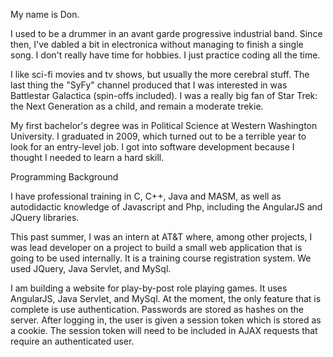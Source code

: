 My name is Don. 

I used to be a drummer in an avant garde progressive industrial band. Since then, I've dabled a bit in electronica without managing to finish a single song. I don't really have time for hobbies. I just practice coding all the time. 

I like sci-fi movies and tv shows, but usually the more cerebral stuff. The last thing the "SyFy" channel produced that I was interested in was Battlestar Galactica (spin-offs included). I was a really big fan of Star Trek: the Next Generation as a child, and remain a moderate trekie. 

My first bachelor's degree was in Political Science at Western Washington University. I graduated in 2009, which turned out to be a terrible year to look for an entry-level job. I got into software development because I thought I needed to learn a hard skill.

Programming Background

I have professional training in C, C++, Java and MASM, as well as autodidactic knowledge of Javascript and Php, including the AngularJS and JQuery libraries. 

This past summer, I was an intern at AT&T where, among other projects, I was lead developer on a project to build a small web application that is going to be used internally. It is a training course registration system. We used JQuery, Java Servlet, and MySql.

I am building a website for play-by-post role playing games. It uses AngularJS, Java Servlet, and MySql. At the moment, the only feature that is complete is use authentication. Passwords are stored as hashes on the server. After logging in, the user is given a session token which is stored as a cookie. The session token will need to be included in AJAX requests that require an authenticated user. 

